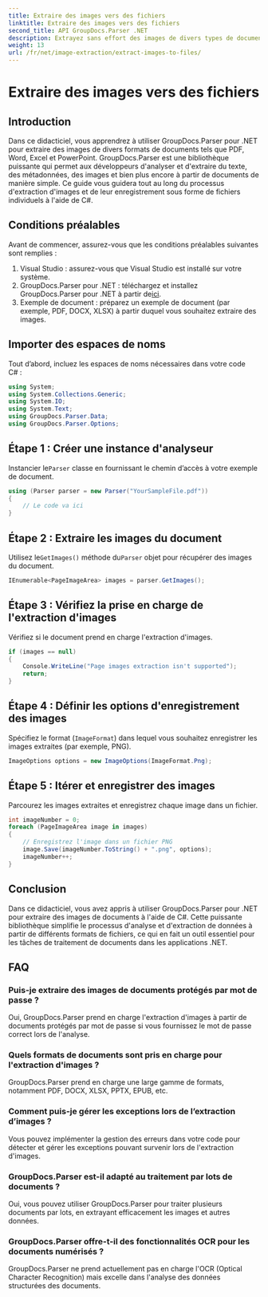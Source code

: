 ```yaml
---
title: Extraire des images vers des fichiers
linktitle: Extraire des images vers des fichiers
second_title: API GroupDocs.Parser .NET
description: Extrayez sans effort des images de divers types de documents tels que PDF et DOCX à l'aide de GroupDocs.Parser pour .NET. Simplifiez vos tâches d'analyse de documents.
weight: 13
url: /fr/net/image-extraction/extract-images-to-files/
---
```


# Extraire des images vers des fichiers

## Introduction
Dans ce didacticiel, vous apprendrez à utiliser GroupDocs.Parser pour .NET pour extraire des images de divers formats de documents tels que PDF, Word, Excel et PowerPoint. GroupDocs.Parser est une bibliothèque puissante qui permet aux développeurs d'analyser et d'extraire du texte, des métadonnées, des images et bien plus encore à partir de documents de manière simple. Ce guide vous guidera tout au long du processus d'extraction d'images et de leur enregistrement sous forme de fichiers individuels à l'aide de C#.
## Conditions préalables
Avant de commencer, assurez-vous que les conditions préalables suivantes sont remplies :
1. Visual Studio : assurez-vous que Visual Studio est installé sur votre système.
2.  GroupDocs.Parser pour .NET : téléchargez et installez GroupDocs.Parser pour .NET à partir de[ici](https://releases.groupdocs.com/parser/net/).
3. Exemple de document : préparez un exemple de document (par exemple, PDF, DOCX, XLSX) à partir duquel vous souhaitez extraire des images.

## Importer des espaces de noms
Tout d’abord, incluez les espaces de noms nécessaires dans votre code C# :
```csharp
using System;
using System.Collections.Generic;
using System.IO;
using System.Text;
using GroupDocs.Parser.Data;
using GroupDocs.Parser.Options;
```
## Étape 1 : Créer une instance d'analyseur
 Instancier le`Parser` classe en fournissant le chemin d’accès à votre exemple de document.
```csharp
using (Parser parser = new Parser("YourSampleFile.pdf"))
{
    // Le code va ici
}
```
## Étape 2 : Extraire les images du document
 Utilisez le`GetImages()` méthode du`Parser` objet pour récupérer des images du document.
```csharp
IEnumerable<PageImageArea> images = parser.GetImages();
```
## Étape 3 : Vérifiez la prise en charge de l'extraction d'images
Vérifiez si le document prend en charge l'extraction d'images.
```csharp
if (images == null)
{
    Console.WriteLine("Page images extraction isn't supported");
    return;
}
```
## Étape 4 : Définir les options d'enregistrement des images
Spécifiez le format (`ImageFormat`) dans lequel vous souhaitez enregistrer les images extraites (par exemple, PNG).
```csharp
ImageOptions options = new ImageOptions(ImageFormat.Png);
```
## Étape 5 : Itérer et enregistrer des images
Parcourez les images extraites et enregistrez chaque image dans un fichier.
```csharp
int imageNumber = 0;
foreach (PageImageArea image in images)
{
    // Enregistrez l'image dans un fichier PNG
    image.Save(imageNumber.ToString() + ".png", options);
    imageNumber++;
}
```

## Conclusion
Dans ce didacticiel, vous avez appris à utiliser GroupDocs.Parser pour .NET pour extraire des images de documents à l'aide de C#. Cette puissante bibliothèque simplifie le processus d'analyse et d'extraction de données à partir de différents formats de fichiers, ce qui en fait un outil essentiel pour les tâches de traitement de documents dans les applications .NET.

## FAQ
### Puis-je extraire des images de documents protégés par mot de passe ?
Oui, GroupDocs.Parser prend en charge l'extraction d'images à partir de documents protégés par mot de passe si vous fournissez le mot de passe correct lors de l'analyse.
### Quels formats de documents sont pris en charge pour l'extraction d'images ?
GroupDocs.Parser prend en charge une large gamme de formats, notamment PDF, DOCX, XLSX, PPTX, EPUB, etc.
### Comment puis-je gérer les exceptions lors de l’extraction d’images ?
Vous pouvez implémenter la gestion des erreurs dans votre code pour détecter et gérer les exceptions pouvant survenir lors de l'extraction d'images.
### GroupDocs.Parser est-il adapté au traitement par lots de documents ?
Oui, vous pouvez utiliser GroupDocs.Parser pour traiter plusieurs documents par lots, en extrayant efficacement les images et autres données.
### GroupDocs.Parser offre-t-il des fonctionnalités OCR pour les documents numérisés ?
GroupDocs.Parser ne prend actuellement pas en charge l'OCR (Optical Character Recognition) mais excelle dans l'analyse des données structurées des documents.